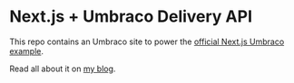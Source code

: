 # Next.js + Umbraco Delivery API

This repo contains an Umbraco site to power the [official Next.js Umbraco example](https://github.com/vercel/next.js/tree/canary/examples/cms-umbraco).

Read all about it on [my blog](https://kjac.dev/posts/nextjs-umbraco-example-is-live/).
